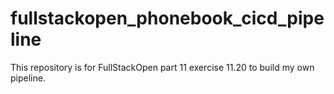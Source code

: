 # fullstackopen_phonebook_cicd_pipeline
This repository is for FullStackOpen part 11 exercise 11.20 to build my own pipeline. 
